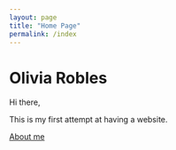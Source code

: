 ```yaml
---
layout: page
title: "Home Page"
permalink: /index
---
```



# Olivia Robles

Hi there, 

This is my first attempt at having a website.


[About me](About)
